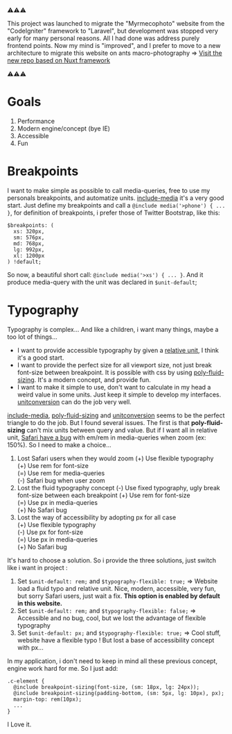 :warning::warning::warning:

This project was launched to migrate the "Myrmecophoto" website from the "CodeIgniter" framework to "Laravel", but development was stopped very early for many personal reasons. All I had done was address purely frontend points. Now my mind is "improved", and I prefer to move to a new architecture to migrate this website on ants macro-photography => [Visit the new repo based on Nuxt framework](https://github.com/Cedric-ruiu/myrmecophoto-vue)

:warning::warning::warning:

# Goals

1. Performance
2. Modern engine/concept (bye IE)
3. Accessible
4. Fun

# Breakpoints

I want to make simple as possible to call media-queries, free to use my personals breakpoints, and automatize units. [include-media](https://include-media.com/) it's a very good start. Just define my breakpoints and call a `@include media('>phone') { ... }`, for definition of breakpoints, i prefer those of Twitter Bootstrap, like this:

```
$breakpoints: (  
  xs: 320px,  
  sm: 576px,  
  md: 768px,  
  lg: 992px,  
  xl: 1200px  
) !default;
```

So now, a beautiful short call: `@include media('>xs') { ... }`. And it produce media-query with the unit was declared in `$unit-default`;

# Typography

Typography is complex... And like a children, i want many things, maybe a too lot of things...
- I want to provide accessible typography by given a [relative unit](https://www.24joursdeweb.fr/2013/lachez-prise-sans-perdre-le-controle-grace-a-l-unite-css-em/), I think it's a good start. 
- I want to provide the perfect size for all viewport size, not just break font-size between breakpoint. It is possible with css by using [poly-fluid-sizing](https://github.com/Jakobud/poly-fluid-sizing). It's a modern concept, and provide fun.
- I want to make it simple to use, don't want to calculate in my head a weird value in some units. Just keep it simple to develop my interfaces. [unitconversion](https://github.com/jakob-e/unitconversion) can do the job very well.

[include-media](https://include-media.com/), [poly-fluid-sizing](https://github.com/Jakobud/poly-fluid-sizing) and [unitconversion](https://github.com/jakob-e/unitconversion) seems to be the perfect triangle to do the job. But I found several issues. The first is that **poly-fluid-sizing** can't mix units between query and value. But if I want all in relative unit, [Safari have a bug](https://adamwathan.me/dont-use-em-for-media-queries/) with em/rem in media-queries when zoom (ex: 150%). So I need to make a choice...
  
1. Lost Safari users when they would zoom
(+) Use flexible typography  
(+) Use rem for font-size  
(=) Use rem for media-queries  
(-) Safari bug when user zoom  
2. Lost the fluid typography concept
(-) Use fixed typography, ugly break font-size between each breakpoint
(+) Use rem for font-size  
(=) Use px in media-queries  
(+) No Safari bug  
3. Lost the way of accessibility by adopting px for all case  
(+) Use flexible typography  
(-) Use px for font-size  
(=) Use px in media-queries  
(+) No Safari bug  

It's hard to choose a solution. So i provide the three solutions, just switch like i want in project :

1. Set `$unit-default: rem;` and `$typography-flexible: true;` => Website load a fluid typo and relative unit. Nice, modern, accessible, very fun, but sorry Safari users, just wait a fix. **This option is enabled by default in this website.**
2. Set `$unit-default: rem;` and `$typography-flexible: false;` => Accessible and no bug, cool, but we lost the advantage of flexible typography
3. Set `$unit-default: px;` and `$typography-flexible: true;` => Cool stuff, website have a flexible typo ! But lost a base of accessibility concept with px...

In my application, i don't need to keep in mind all these previous concept, engine work hard for me. So I just add:

```
.c-element {
  @include breakpoint-sizing(font-size, (sm: 18px, lg: 24px));
  @include breakpoint-sizing(padding-bottom, (sm: 5px, lg: 10px), px);
  margin-top: rem(10px);
  ...  
}
```

I Love it.

